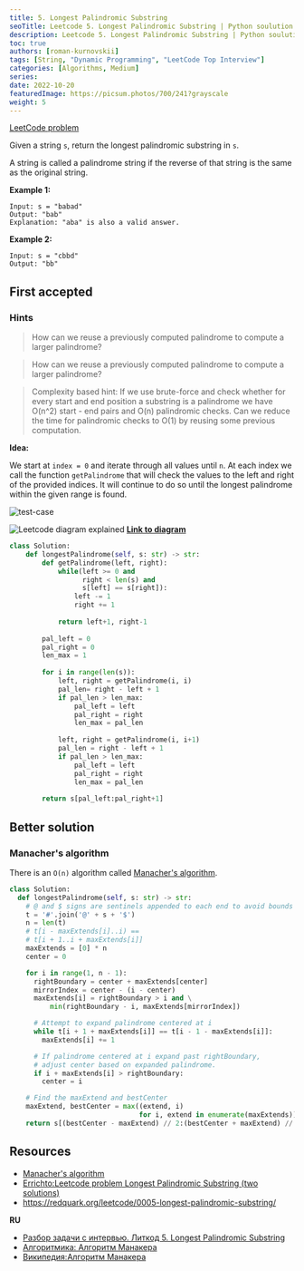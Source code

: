 ```yaml
---
title: 5. Longest Palindromic Substring
seoTitle: Leetcode 5. Longest Palindromic Substring | Python soulution and explanation
description: Leetcode 5. Longest Palindromic Substring | Python soulution and explanation
toc: true
authors: [roman-kurnovskii]
tags: [String, "Dynamic Programming", "LeetCode Top Interview"]
categories: [Algorithms, Medium]
series:
date: 2022-10-20
featuredImage: https://picsum.photos/700/241?grayscale
weight: 5
---
```


[LeetCode problem](https://leetcode.com/problems/longest-palindromic-substring/)

Given a string `s`, return the longest palindromic substring in `s`.

A string is called a palindrome string if the reverse of that string is the same as the original string.

**Example 1:**

    Input: s = "babad"
    Output: "bab"
    Explanation: "aba" is also a valid answer.

**Example 2:**

    Input: s = "cbbd"
    Output: "bb"

## First accepted

### Hints

> How can we reuse a previously computed palindrome to compute a larger palindrome?

> How can we reuse a previously computed palindrome to compute a larger palindrome?

> Complexity based hint:
If we use brute-force and check whether for every start and end position a substring is a palindrome we have O(n^2) start - end pairs and O(n) palindromic checks. Can we reduce the time for palindromic checks to O(1) by reusing some previous computation.

**Idea:**

We start at `index = 0` and iterate through all values until `n`. At each index we call the function `getPalindrome` that will check the values to the left and right of the provided indices. It will continue to do so until the longest palindrome within the given range is found.

![test-case](../../assets/5.jpg)

![Leetcode diagram explained](../../assets/5-diagram.svg)
**[Link to diagram](https://app.diagrams.net/#G17m7pbA_Ym4_Xi8JFBPSyMcr8zYzX_1FH)**

```python
class Solution:
    def longestPalindrome(self, s: str) -> str:
        def getPalindrome(left, right):
            while(left >= 0 and
                  right < len(s) and
                  s[left] == s[right]):
                left -= 1
                right += 1
                
            return left+1, right-1
            
        pal_left = 0
        pal_right = 0
        len_max = 1
        
        for i in range(len(s)):
            left, right = getPalindrome(i, i)
            pal_len= right - left + 1
            if pal_len > len_max:
                pal_left = left
                pal_right = right
                len_max = pal_len
            
            left, right = getPalindrome(i, i+1)
            pal_len = right - left + 1
            if pal_len > len_max:
                pal_left = left
                pal_right = right
                len_max = pal_len
                
        return s[pal_left:pal_right+1]
```

## Better solution

### Manacher's algorithm

There is an `O(n)` algorithm called [Manacher's algorithm](https://en.wikipedia.org/wiki/Longest_palindromic_substring#Manacher's_algorithm).

```python
class Solution:
  def longestPalindrome(self, s: str) -> str:
    # @ and $ signs are sentinels appended to each end to avoid bounds checking
    t = '#'.join('@' + s + '$')
    n = len(t)
    # t[i - maxExtends[i]..i) ==
    # t[i + 1..i + maxExtends[i]]
    maxExtends = [0] * n
    center = 0

    for i in range(1, n - 1):
      rightBoundary = center + maxExtends[center]
      mirrorIndex = center - (i - center)
      maxExtends[i] = rightBoundary > i and \
          min(rightBoundary - i, maxExtends[mirrorIndex])

      # Attempt to expand palindrome centered at i
      while t[i + 1 + maxExtends[i]] == t[i - 1 - maxExtends[i]]:
        maxExtends[i] += 1

      # If palindrome centered at i expand past rightBoundary,
      # adjust center based on expanded palindrome.
      if i + maxExtends[i] > rightBoundary:
        center = i

    # Find the maxExtend and bestCenter
    maxExtend, bestCenter = max((extend, i)
                                for i, extend in enumerate(maxExtends))
    return s[(bestCenter - maxExtend) // 2:(bestCenter + maxExtend) // 2]
```

## Resources

- [Manacher's algorithm](https://en.wikipedia.org/wiki/Longest_palindromic_substring#Manacher's_algorithm)
- [Errichto:Leetcode problem Longest Palindromic Substring (two solutions)](https://www.youtube.com/watch?v=0CKUjDcUYYA)
- <https://redquark.org/leetcode/0005-longest-palindromic-substring/>

**RU**

- [Разбор задачи с интервью. Литкод 5. Longest Palindromic Substring](https://www.youtube.com/watch?v=sp9f7nQHqeQ&t=39s)
- [Алгоритмика: Алгоритм Манакера](https://ru.algorithmica.org/cs/string-searching/manacher/)
- [Википедия:Алгоритм Манакера](https://ru.wikipedia.org/wiki/%D0%90%D0%BB%D0%B3%D0%BE%D1%80%D0%B8%D1%82%D0%BC_%D0%9C%D0%B0%D0%BD%D0%B0%D0%BA%D0%B5%D1%80%D0%B0#:~:text=%D0%90%D0%BB%D0%B3%D0%BE%D1%80%D0%B8%D1%82%D0%BC%20%D0%9C%D0%B0%D0%BD%D0%B0%D0%BA%D0%B5%D1%80%D0%B0%20(%D0%B0%D0%BD%D0%B3%D0%BB.%20Manacher's%20algorithm),%D1%80%D0%B5%D1%88%D0%B0%D1%82%D1%8C%20%D0%B8%20%D0%B1%D0%BE%D0%BB%D0%B5%D0%B5%20%D0%BE%D0%B1%D1%89%D0%B8%D0%B5%20%D0%B7%D0%B0%D0%B4%D0%B0%D1%87%D0%B8)
